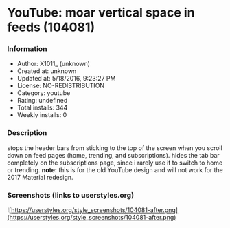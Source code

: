 # YouTube: moar vertical space in feeds (104081)

### Information
- Author: X1011_ (unknown)
- Created at: unknown
- Updated at: 5/18/2016, 9:23:27 PM
- License: NO-REDISTRIBUTION
- Category: youtube
- Rating: undefined
- Total installs: 344
- Weekly installs: 0


### Description
stops the header bars from sticking to the top of the screen when you scroll down on feed pages (home, trending, and subscriptions). hides the tab bar completely on the subscriptions page, since i rarely use it to switch to home or trending.
<b>note:</b> this is for the old YouTube design and will not work for the 2017 Material redesign.


### Screenshots (links to userstyles.org)
![https://userstyles.org/style_screenshots/104081-after.png](https://userstyles.org/style_screenshots/104081-after.png)


